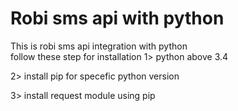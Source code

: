 # Robi sms api with python
This is robi sms api integration with python  
follow these step for installation
1> python above 3.4

2> install pip for specefic python version

3> install request module using pip

